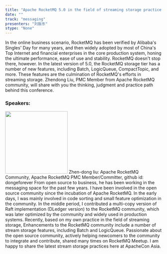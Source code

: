 ```yaml
---
title: "Apache RocketMQ 5.0 in the field of streaming storage practice and exploration"
date: "" 
track: "messaging"
presenters: "刘振东"
stype: "None"
---
```

In the online business scenario, RocketMQ has been verified by Alibaba's Singles' Day for many years, and then widely adopted by most of China's Top Internet and financial enterprises in the core production system, honing the ultimate performance, ease of use and stability. RocketMQ doesn't stop there, however. In the latest version of 5.0, the RocketMQ storage tier has a number of new features, including Batch, LogicQueue, CompactTopic, and more. These features are the culmination of RocketMQ's efforts in streaming storage. Zhendong Liu, PMC Member from Apache RocketMQ community, will share with you the thinking, judgment and practice path behind this conference.
 ### Speakers: 
 <img src="images/speaker/1160.png" width="200" />
 Zhen-dong liu: Apache RocketMQ  Community, Apache RocketMQ PMC Member/Committer, github id: dongeforever
From open source to business, he has been working in the messaging space for the past few years. I have been involved in the open source community since the incubation of Apache RocketMQ. In the early days, I was mainly involved in code sorting and small feature optimization in the community. In the middle period, I contributed a multi-copy version of Raft implementation (DLedger version) to the RocketMQ community, which was later optimized by the community and widely used in production systems. Recently, based on my own practice in the field of streaming storage, Enhancements to the RocketMQ community include a number of stream storage features, including Batch and LogicQueue. Passionate about the open source community, actively helping newcomers to the community to integrate and contribute, shared many times on RocketMQ Meetup. I am happy to share the latest stream storage practices here at ApacheCon Asia.
 